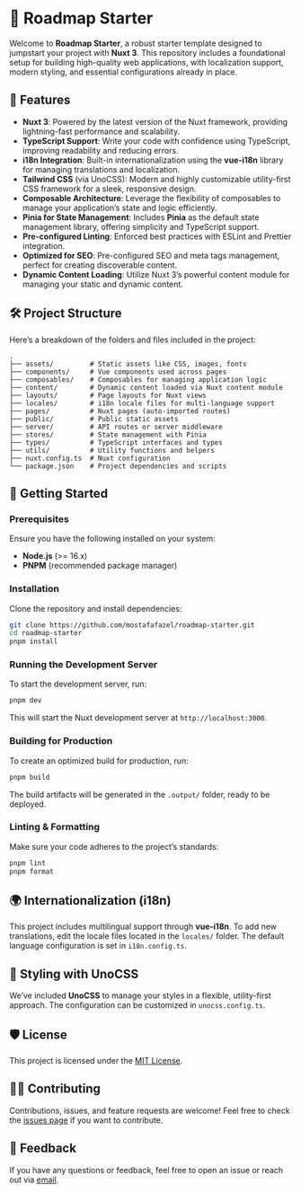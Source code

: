 # 🚀 Roadmap Starter

Welcome to **Roadmap Starter**, a robust starter template designed to jumpstart your project with **Nuxt 3**. This repository includes a foundational setup for building high-quality web applications, with localization support, modern styling, and essential configurations already in place.

## 🌟 Features

- **Nuxt 3**: Powered by the latest version of the Nuxt framework, providing lightning-fast performance and scalability.
- **TypeScript Support**: Write your code with confidence using TypeScript, improving readability and reducing errors.
- **i18n Integration**: Built-in internationalization using the **vue-i18n** library for managing translations and localization.
- **Tailwind CSS** (via UnoCSS): Modern and highly customizable utility-first CSS framework for a sleek, responsive design.
- **Composable Architecture**: Leverage the flexibility of composables to manage your application’s state and logic efficiently.
- **Pinia for State Management**: Includes **Pinia** as the default state management library, offering simplicity and TypeScript support.
- **Pre-configured Linting**: Enforced best practices with ESLint and Prettier integration.
- **Optimized for SEO**: Pre-configured SEO and meta tags management, perfect for creating discoverable content.
- **Dynamic Content Loading**: Utilize Nuxt 3’s powerful content module for managing your static and dynamic content.

## 🛠️ Project Structure

Here’s a breakdown of the folders and files included in the project:

```plaintext
.
├── assets/         # Static assets like CSS, images, fonts
├── components/     # Vue components used across pages
├── composables/    # Composables for managing application logic
├── content/        # Dynamic content loaded via Nuxt content module
├── layouts/        # Page layouts for Nuxt views
├── locales/        # i18n locale files for multi-language support
├── pages/          # Nuxt pages (auto-imported routes)
├── public/         # Public static assets
├── server/         # API routes or server middleware
├── stores/         # State management with Pinia
├── types/          # TypeScript interfaces and types
├── utils/          # Utility functions and helpers
├── nuxt.config.ts  # Nuxt configuration
└── package.json    # Project dependencies and scripts
```

## 🚀 Getting Started

### Prerequisites

Ensure you have the following installed on your system:

- **Node.js** (>= 16.x)
- **PNPM** (recommended package manager)

### Installation

Clone the repository and install dependencies:

```bash
git clone https://github.com/mostafafazel/roadmap-starter.git
cd roadmap-starter
pnpm install
```

### Running the Development Server

To start the development server, run:

```bash
pnpm dev
```

This will start the Nuxt development server at `http://localhost:3000`.

### Building for Production

To create an optimized build for production, run:

```bash
pnpm build
```

The build artifacts will be generated in the `.output/` folder, ready to be deployed.

### Linting & Formatting

Make sure your code adheres to the project’s standards:

```bash
pnpm lint
pnpm format
```

## 🌍 Internationalization (i18n)

This project includes multilingual support through **vue-i18n**. To add new translations, edit the locale files located in the `locales/` folder. The default language configuration is set in `i18n.config.ts`.

## 🎨 Styling with UnoCSS

We’ve included **UnoCSS** to manage your styles in a flexible, utility-first approach. The configuration can be customized in `unocss.config.ts`.

## 🛡️ License

This project is licensed under the [MIT License](./LICENSE).

## 👨‍💻 Contributing

Contributions, issues, and feature requests are welcome! Feel free to check the [issues page](https://github.com/mostafafazel/roadmap-starter/issues) if you want to contribute.

## 💬 Feedback

If you have any questions or feedback, feel free to open an issue or reach out via [email](mailto:youremail@example.com).